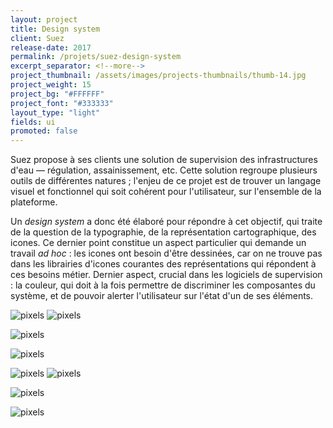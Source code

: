 ```yaml
---
layout: project
title: Design system
client: Suez
release-date: 2017
permalink: /projets/suez-design-system
excerpt_separator: <!--more-->
project_thumbnail: /assets/images/projects-thumbnails/thumb-14.jpg
project_weight: 15
project_bg: "#FFFFFF"
project_font: "#333333"
layout_type: "light"
fields: ui
promoted: false
---
```

Suez propose à ses clients une solution de supervision des infrastructures d'eau ― régulation, assainissement, etc. Cette solution regroupe plusieurs outils de différentes natures ; l'enjeu de ce projet est de trouver un langage visuel et fonctionnel qui soit cohérent pour l'utilisateur, sur l'ensemble de la plateforme. 

Un _design system_ a donc été élaboré pour répondre à cet objectif, qui traite de la question de la typographie, de la représentation cartographique, des icones. Ce dernier point constitue un aspect particulier qui demande un travail _ad hoc_ : les icones ont besoin d'être dessinées, car on ne trouve pas dans les librairies d'icones courantes des représentations qui répondent à ces besoins métier. Dernier aspect, crucial dans les logiciels de supervision : la couleur, qui doit à la fois permettre de discriminer les composantes du système, et de pouvoir alerter l'utilisateur sur l'état d'un de ses éléments.

![pixels](/assets/images/projets/suez/suez-2.jpg)
![pixels](/assets/images/projets/suez/suez-5.jpg)

![pixels](/assets/images/projets/suez/suez-1.jpg)

![pixels](/assets/images/projets/suez/suez-6.jpg)

![pixels](/assets/images/projets/suez/suez-8.jpg)
![pixels](/assets/images/projets/suez/suez-7.jpg)

![pixels](/assets/images/projets/suez/suez-9.jpg)


![pixels](/assets/images/projets/suez/suez-0.jpg)
